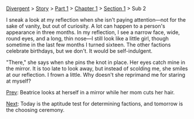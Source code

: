 [Divergent](divergent) > [Story](divergent-story) > [Part 1](divergent-part1) > [Chapter 1](divergent-chapter1) > [Section 1](divergent-chapter1-sec1) > Sub 2

I sneak a look at my reflection when she isn't paying attention—not for the sake of vanity, but out of curiosity. A lot can happen to a person's appearance in three months. In my reflection, I see a narrow face, wide, round eyes, and a long, thin nose—I still look like a little girl, though sometime in the last few months I turned sixteen. The other factions celebrate birthdays, but we don't. It would be self-indulgent.

"There," she says when she pins the knot in place. Her eyes catch mine in the mirror. It is too late to look away, but instead of scolding me, she smiles at our reflection. I frown a little. Why doesn't she reprimand me for staring at myself?

[Prev](divergent-chapter1-sec1-sub1): Beatrice looks at herself in a mirror while her mom cuts her hair.

[Next](divergent-chapter1-sec1-sub3): Today is the aptitude test for determining factions, and tomorrow is the choosing ceremony.